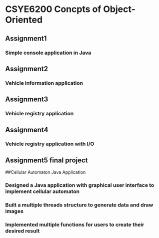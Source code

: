 # CSYE6200 Concpts of Object-Oriented
## Assignment1
### Simple console application in Java
## Assignment2
### Vehicle information application
## Assignment3
### Vehicle registry application
## Assignment4
### Vehicle registry application with I/O
## Assignment5 final project
##Cellular Automaton Java Application									   			
### Designed a Java application with graphical user interface to implement cellular automaton
### Built a multiple threads structure to generate data and draw images 
### Implemented multiple functions for users to create their desired result
